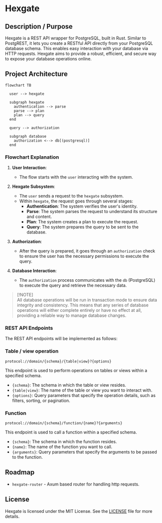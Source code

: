 # Hexgate

## Description / Purpose

Hexgate is a REST API wrapper for PostgreSQL, built in Rust. Similar to
PostgREST, it lets you create a RESTful API directly from your PostgreSQL
database schema. This enables easy interaction with your database via HTTP
requests. Hexgate aims to provide a robust, efficient, and secure way to expose
your database operations online.

## Project Architecture

```mermaid
flowchart TB

  user --> hexgate

  subgraph hexgate
    authentication --> parse
    parse --> plan 
    plan --> query
  end

  query --> authorization

  subgraph database
    authorization <--> db[(postgresql)]
  end
```

### Flowchart Explanation

1. **User Interaction**:
   - The flow starts with the `user` interacting with the system.

2. **Hexgate Subsystem**:
   - The `user` sends a request to the `hexgate` subsystem.
   - Within `hexgate`, the request goes through several stages:
     - **Authentication**: The system verifies the user's identity.
     - **Parse**: The system parses the request to understand its structure and
       content.
     - **Plan**: The system creates a plan to execute the request.
     - **Query**: The system prepares the query to be sent to the database.

3. **Authorization**:
   - After the query is prepared, it goes through an `authorization` check to
     ensure the user has the necessary permissions to execute the query.

4. **Database Interaction**:
   - The `authorization` process communicates with the `db` (PostgreSQL) to
     execute the query and retrieve the necessary data.

> [!NOTE]\
> All database operations will be run in transaction mode to ensure data
> integrity and consistency. This means that any series of database operations
> will either complete entirely or have no effect at all, providing a reliable
> way to manage database changes.

### REST API Endpoints

The REST API endpoints will be implemented as follows:

### Table / view operation

```url
protocol://domain/{schema}/{table|view}?{options}
```

This endpoint is used to perform operations on tables or views within a
specified schema.

- `{schema}`: The schema in which the table or view resides.
- `{table|view}`: The name of the table or view you want to interact with.
- `{options}`: Query parameters that specify the operation details, such as
  filters, sorting, or pagination.

### Function

```url
protocol://domain/{schema}/function/{name}?{arguments}
```

This endpoint is used to call a function within a specified schema.

- `{schema}`: The schema in which the function resides.
- `{name}`: The name of the function you want to call.
- `{arguments}`: Query parameters that specify the arguments to be passed to the
  function.

## Roadmap

- `hexgate-router` - Axum based router for handling http requests.

## License

Hexgate is licensed under the MIT License. See the [LICENSE](LICENSE.md) file
for more details.
